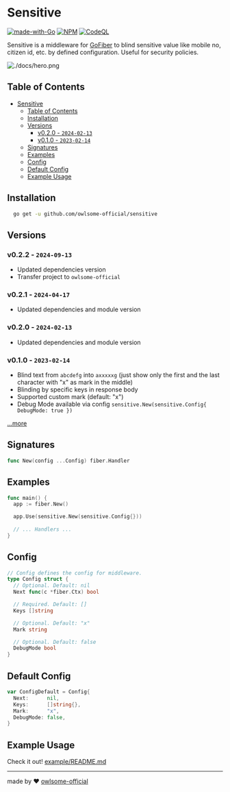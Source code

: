 # Sensitive

[![made-with-Go](https://img.shields.io/badge/Made%20with-Go-1f425f.svg)](http://golang.org)
[![NPM](https://img.shields.io/badge/Watsize-Library-289548)](https://github.com/owlsome-official)
[![CodeQL](https://github.com/owlsome-official/sensitive/actions/workflows/codeql.yml/badge.svg)](https://github.com/owlsome-official/sensitive/actions/workflows/codeql.yml)

Sensitive is a middleware for [GoFiber](https://gofiber.io/) to blind sensitive value like mobile no, citizen id, etc. by defined configuration. Useful for security policies.

![./docs/hero.png](./docs/hero.png)

## Table of Contents

- [Sensitive](#sensitive)
  - [Table of Contents](#table-of-contents)
  - [Installation](#installation)
  - [Versions](#versions)
    - [v0.2.0 - `2024-02-13`](#v020---2024-02-13)
    - [v0.1.0 - `2023-02-14`](#v010---2023-02-14)
  - [Signatures](#signatures)
  - [Examples](#examples)
  - [Config](#config)
  - [Default Config](#default-config)
  - [Example Usage](#example-usage)

## Installation

```bash
  go get -u github.com/owlsome-official/sensitive
```

## Versions

### v0.2.2 - `2024-09-13`

- Updated dependencies version
- Transfer project to `owlsome-official`

### v0.2.1 - `2024-04-17`

- Updated dependencies and module version

### v0.2.0 - `2024-02-13`

- Updated dependencies and module version

### v0.1.0 - `2023-02-14`

- Blind text from `abcdefg` into `axxxxxg` (just show only the first and the last character with "x" as mark in the middle)
- Blinding by specific keys in response body
- Supported custom mark (default: "x")
- Debug Mode available via config `sensitive.New(sensitive.Config{ DebugMode: true })`

[...more](./CHANGELOG.md)

## Signatures

```go
func New(config ...Config) fiber.Handler
```

## Examples

```go
func main() {
  app := fiber.New()

  app.Use(sensitive.New(sensitive.Config{}))
  
  // ... Handlers ...
}
```

## Config

```go
// Config defines the config for middleware.
type Config struct {
  // Optional. Default: nil
  Next func(c *fiber.Ctx) bool

  // Required. Default: []
  Keys []string

  // Optional. Default: "x"
  Mark string

  // Optional. Default: false
  DebugMode bool
}
```

## Default Config

```go
var ConfigDefault = Config{
  Next:      nil,
  Keys:      []string{},
  Mark:      "x",
  DebugMode: false,
}
```

## Example Usage

Check it out! [example/README.md](./example/README.md)

---
made by ❤️ [owlsome-official](https://github.com/owlsome-official)
